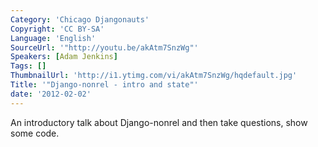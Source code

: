 ```yaml
---
Category: 'Chicago Djangonauts'
Copyright: 'CC BY-SA'
Language: 'English'
SourceUrl: '"http://youtu.be/akAtm7SnzWg"'
Speakers: [Adam Jenkins]
Tags: []
ThumbnailUrl: 'http://i1.ytimg.com/vi/akAtm7SnzWg/hqdefault.jpg'
Title: '"Django-nonrel - intro and state"'
date: '2012-02-02'
---
```

An introductory talk about Django-nonrel and then
take questions, show some code.